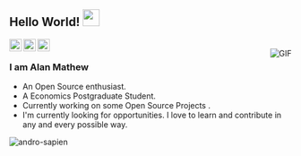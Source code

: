 ## Hello World! <img src="https://raw.githubusercontent.com/iampavangandhi/iampavangandhi/master/gifs/Hi.gif" width="30px"></h2>

<a href="https://twitter.com/alan__mathew">
  <img align="left" alt="Alan's Twitter" width="22px" src="https://cdn.jsdelivr.net/npm/simple-icons@v3/icons/twitter.svg" />
</a>
<a href="https://github.com/andro-sapien">
  <img align="left" alt="Alan's Github" width="22px" src="https://cdn.jsdelivr.net/npm/simple-icons@v3/icons/github.svg" />
</a>
<a href="https://t.me/androsapoien">
  <img align="left" alt="Alans's Telegram" width="22px" src="https://cdn.jsdelivr.net/npm/simple-icons@v3/icons/telegram.svg" />
</a>
<br />
<img align="right" alt="GIF" src="https://media.giphy.com/media/13HgwGsXF0aiGY/giphy.gif" />

### I am Alan Mathew
- An Open Source enthusiast.
- A Economics Postgraduate Student. 
- Currently working on some Open Source Projects .
- I'm currently looking for opportunities. I love to learn and contribute in any and every possible way.

<p><img align="center" src="https://github-readme-streak-stats.herokuapp.com/?user=andro-sapien&" alt="andro-sapien" /></p>

